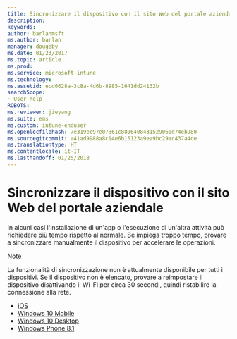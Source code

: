 ```yaml
---
title: Sincronizzare il dispositivo con il sito Web del portale aziendale | Microsoft Docs
description: 
keywords: 
author: barlanmsft
ms.author: barlan
manager: dougeby
ms.date: 01/23/2017
ms.topic: article
ms.prod: 
ms.service: microsoft-intune
ms.technology: 
ms.assetid: ecd0628a-3c8a-4d6b-8985-1641dd24132b
searchScope:
- User help
ROBOTS: 
ms.reviewer: jieyang
ms.suite: ems
ms.custom: intune-enduser
ms.openlocfilehash: 7e319ec97e07861c8806408431529060d74eb980
ms.sourcegitcommit: a41ad9988a8c14e6b15123a9ea9bc29ac437a4ce
ms.translationtype: HT
ms.contentlocale: it-IT
ms.lasthandoff: 01/25/2018
---
```

# <a name="sync-your-device-with-the-company-portal-website"></a>Sincronizzare il dispositivo con il sito Web del portale aziendale

In alcuni casi l'installazione di un'app o l'esecuzione di un'altra attività può richiedere più tempo rispetto al normale. Se impiega troppo tempo, provare a sincronizzare manualmente il dispositivo per accelerare le operazioni.

> [!Note]
> La funzionalità di sincronizzazione non è attualmente disponibile per tutti i dispositivi. Se il dispositivo non è elencato, provare a reimpostare il dispositivo disattivando il Wi-Fi per circa 30 secondi, quindi ristabilire la connessione alla rete.

* [iOS](sync-your-device-manually-ios.md)
* [Windows 10 Mobile](sync-your-device-manually-windows.md#windows-10-mobile)
* [Windows 10 Desktop](sync-your-device-manually-windows.md#windows-10-desktop)
* [Windows Phone 8.1](sync-your-device-manually-windows.md#windows-phone-81)
